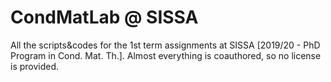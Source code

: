 # CondMatLab @ SISSA
All the scripts&codes for the 1st term assignments at SISSA [2019/20 - PhD Program in Cond. Mat. Th.]. Almost everything is coauthored, so no license is provided.

